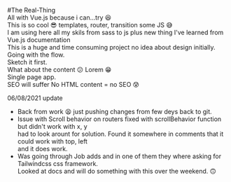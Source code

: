 ﻿#The Real-Thing  
 All with Vue.js because i can...try :satisfied:  
 This is so cool :sunglasses: templates, router, transition some JS :sweat_smile:  
 I am using here all my skils from sass to js plus new thing I've learned from Vue.js documentation  
 This is a huge and time consuming project no idea about design initially.  
 Going with the flow.  
 Sketch it first.  
 What about the content :confused: Lorem :grin:  
 Single page app.    
 SEO will suffer No HTML content = no SEO :cold_sweat:  


 06/08/2021 update
 * Back from work 😫 just pushing changes from few deys back to git. 
 * Issue with Scroll behavior on routers fixed with scrollBehavior function but didn't work with x, y  
   had to look arount for solution. Found it somewhere in comments that it could work with top, left  
   and it does work.  
 * Was going through Job adds and in one of them they where asking for Tailwindcss css framework.  
   Looked at docs and will do something with this over the weekend. 🙃


